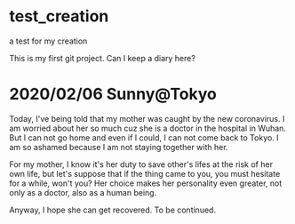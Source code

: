 # test_creation
a test for my creation

This is my first git project.
Can I keep a diary here?

# 2020/02/06 Sunny@Tokyo
Today, I've being told that my mother was caught by the new coronavirus.
I am worried about her so much cuz she is a doctor in the hospital in Wuhan.
But I can not go home and even if I could, I can not come back to Tokyo.
I am so ashamed because I am not staying together with her.

For my mother, I know it's her duty to save other's lifes at the risk of her own life, but let's suppose that if the thing came to you, you must hesitate for a while, won't you? Her choice makes her personality even greater, not only as a doctor, also as a human being.  

Anyway, I hope she can get recovered.
To be continued.


